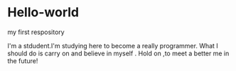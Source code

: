 # Hello-world
my first respository

I'm a stdudent.I'm studying here to become a really programmer.
What I should do is carry on and believe in myself .
Hold on ,to meet a better me in the future!
